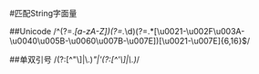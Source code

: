 #匹配String字面量

##Unicode
/^(?=.*[a-zA-Z])(?=.*\d)(?=.*[\u0021-\u002F\u003A-\u0040\u005B-\u0060\u007B-\u007E])[\u0021-\u007E]{6,16}$/

##单双引号
/(?:[^"\\]|\\.)*"|'(?:[^'\\]|\\.)*/